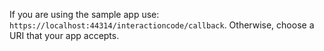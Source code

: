   If you are using the sample app use: `https://localhost:44314/interactioncode/callback`.
  Otherwise, choose a URI that your app accepts.
